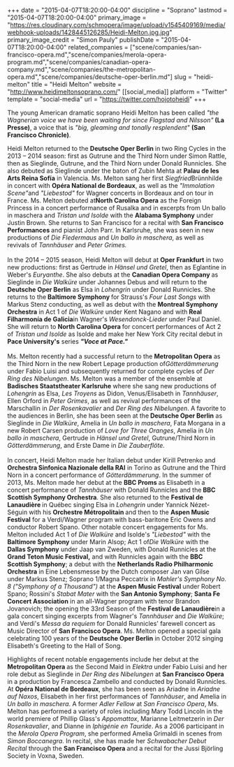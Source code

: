 +++
date = "2015-04-07T18:20:00-04:00"
discipline = "Soprano"
lastmod = "2015-04-07T18:20:00-04:00"
primary_image = "https://res.cloudinary.com/schmopera/image/upload/v1545409169/media/webhook-uploads/1428445126285/Heidi-Melton.jpg.jpg"
primary_image_credit = "Simon Pauly"
publishDate = "2015-04-07T18:20:00-04:00"
related_companies = ["scene/companies/san-francisco-opera.md","scene/companies/merola-opera-program.md","scene/companies/canadian-opera-company.md","scene/companies/the-metropolitan-opera.md","scene/companies/deutsche-oper-berlin.md"]
slug = "heidi-melton"
title = "Heidi Melton"
website = "http://www.heidimeltonsoprano.com/"
[[social_media]]
platform = "Twitter"
template = "social-media"
url = "https://twitter.com/hojotoheidi"
+++

<p>
	The young American dramatic soprano Heidi Melton has been called <em>"the Wagnerian voice we have been waiting for since Flagstad and Nilsson"</em><strong> (La Presse)</strong>, a voice that is <em>"big, gleaming and tonally resplendent"</em> <strong>(San Francisco Chronicle)</strong>.
</p>
<p>
	Heidi Melton returned to the <strong>Deutsche Oper Berlin </strong>in two Ring Cycles in the 2013 – 2014 season: first as Gutrune and the Third Norn under Simon Rattle, then as Sieglinde, Gutrune, and the Third Norn under Donald Runnicles. She also debuted as Sieglinde under the baton of Zubin Mehta at <strong>Palau de les Arts Reina Sofía</strong> in Valencia. Ms. Melton sang her first <em>Siegfried</em>Brünnhilde in concert with <strong>Opéra National de Bordeaux</strong>, as well as the <em>"Immolation Scene"</em>and<em> "Liebestod" </em>for Wagner concerts in Bordeaux and on tour in France. Ms. Melton debuted at<strong>North Carolina Opera</strong> as the Foreign Princess in a concert performance of Rusalka and in excerpts from Un ballo in maschera and <em>Tristan und Isolde</em> with the <strong>Alabama Symphony</strong> under Justin Brown. She returns to San Francisco for a recital with <strong>San Francisco Performances </strong>and pianist John Parr. In Karlsruhe, she was seen in new productions of <em>Die Fledermaus</em> and <em>Un ballo in maschera</em>, as well as revivals of <em>Tannhäuser</em> and <em>Peter Grimes.</em><br>
	<br>
	In the 2014 – 2015 season, Heidi Melton will debut at <strong>Oper Frankfurt</strong> in two new productions: first as Gertrude in <em>Hänsel und Gretel</em>, then as Eglantine in Weber's<em> Euryanthe</em>. She also debuts at the <strong>Canadian Opera Company </strong>as Sieglinde in <em>Die Walküre</em> under Johannes Debus and will return to the<strong> Deutsche Oper Berlin</strong> as Elsa in <em>Lohengrin</em> under Donald Runnicles. She returns to the<strong> Baltimore Symphony </strong>for Strauss's <em>Four Last Songs </em>with Markus Stenz conducting, as well as debut with the <strong>Montreal Symphony Orchestra</strong> in Act 1 of<em> Die Walküre </em>under Kent Nagano and with<strong> Real Filharmonía de Galicia</strong>in Wagner's <em>Wesendonck-Lieder</em> under Paul Daniel. She will return to <strong>North Carolina Opera </strong>for concert performances of Act 2 of <em>Tristan und Isolde</em> as Isolde and make her New York City recital debut in <strong>Pace University's</strong> series <em><strong data-redactor-tag="strong">"Voce at Pace."</strong></em><br>
	<br>
	Ms. Melton recently had a successful return to the <strong>Metropolitan Opera</strong> as the Third Norn in the new Robert Lepage production of<em>Götterdämmerung</em> under Fabio Luisi and subsequently returned for complete cycles of <em>Der Ring des Nibelungen</em>. Ms. Melton was a member of the ensemble at<strong> Badisches Staatstheater Karlsruhe</strong> where she sang new productions of <em>Lohengrin</em> as Elsa, <em>Les Troyens</em> as Didon, Venus/Elisabeth in <em>Tannhäuser</em>, Ellen Orford in <em>Peter Grimes</em>, as well as revival performances of the Marschallin in <em>Der Rosenkavalier</em> and <em>Der Ring des Nibelungen</em>. A favorite to the audiences in Berlin, she has been seen at the<strong> Deutsche Oper Berlin</strong> as Sieglinde in <em>Die Walküre</em>, Amelia in <em>Un ballo in maschera</em>, Fata Morgana in a new Robert Carsen production of <em>Love for Three Oranges</em>, Amelia in <em>Un ballo in maschera</em>, Gertrude in <em>Hänsel und Gretel</em>, Gutrune/Third Norn in <em>Götterdämmerung</em>, and Erste Dame in <em>Die Zauberflöte. </em><br>
	<br>
	In concert, Heidi Melton made her Italian debut under Kirill Petrenko and <strong>Orchestra Sinfonica Nazionale della RAI</strong> in Torino as Gutrune and the Third Norn in a concert performance of <em>Götterdämmerung</em>. In the summer of 2013, Ms. Melton made her debut at the <strong>BBC Proms </strong>as Elisabeth in a concert performance of <em>Tannhäuser</em> with Donald Runnicles and the<strong> BBC Scottish Symphony Orchestra</strong>. She also returned to the <strong>Festival de Lanaudière </strong>in Québec singing Elsa in <em>Lohengrin</em> under Yannick Nézet-Séguin with his <strong>Orchestre Métropolitain </strong>and then to the <strong>Aspen Music Festival</strong> for a Verdi/Wagner program with bass-baritone Eric Owens and conductor Robert Spano. Other notable concert engagements for Ms. Melton included Act 1 of <em>Die Walküre</em> and Isolde's <em>"Liebestod" </em>with the <strong>Baltimore Symphony</strong> under Marin Alsop; Act 1 of<em>Die Walküre</em> with the <strong>Dallas Symphony</strong> under Jaap van Zweden, with Donald Runnicles at the <strong>Grand Teton Music Festival,</strong> and with Runnicles again with the <strong>BBC Scottish Symphony</strong>; a debut with the <strong>Netherlands Radio Philharmonic Orchestra</strong> in Eine Lebensmesse by the Dutch composer Jan van Gilse under Markus Stenz; Soprano 1/Magna Peccatrix in <em>Mahler's Symphony No. 8 ("Symphony of a Thousand") </em>at the <strong>Aspen Music Festival</strong> under Robert Spano; Rossini's<em> Stabat Mater </em>with the <strong>San Antonio Symphony</strong>; <strong>Santa Fe Concert Association</strong> in an all-Wagner program with tenor Brandon Jovanovich; the opening the 33rd Season of the <strong>Festival de Lanaudière</strong>in a gala concert singing excerpts from Wagner's <em>Tannhäuser </em>and <em>Die Walküre</em>; and Verdi's <em>Messa da requiem</em> for Donald Runnicles' farewell concert as Music Director of <strong>San Francisco Opera</strong>. Ms. Melton opened a special gala celebrating 100 years of the <strong>Deutsche Oper Berlin</strong> in October 2012 singing Elisabeth's Greeting to the Hall of Song.
</p>
<p>
	Highlights of recent notable engagements include her debut at the <strong>Metropolitan Opera </strong>as the Second Maid in <em>Elektra </em>under Fabio Luisi and her role debut as Sieglinde in <em>Der Ring des Nibelungen</em> at <strong>San Francisco Opera</strong> in a production by Francesca Zambello and conducted by Donald Runnicles. At <strong>Opéra National de Bordeaux</strong>, she has been seen as Ariadne in <em>Ariadne auf Naxos</em>, Elisabeth in her first performances of <em>Tannhäuser</em>, and Amelia in <em>Un ballo in maschera</em>. A former <em>Adler Fellow</em> at <em>San Francisco Opera</em>, Ms. Melton has performed a variety of roles including Mary Todd Lincoln in the world premiere of Phillip Glass's <em>Appomattox</em>, Marianne Leitmetzerin in<em> Der Rosenkavalier</em>, and Dianne in<em> Iphigénie en Tauride</em>. As a 2006 participant in the <em>Merola Opera Program</em>, she performed Amelia Grimaldi in scenes from <em>Simon Boccanegra</em>. In recital, she has made her <em>Schwabacher Debut Recital </em>through the <strong>San Francisco Opera </strong>and a recital for the Jussi Björling Society in Voxna, Sweden.<br>
</p>
